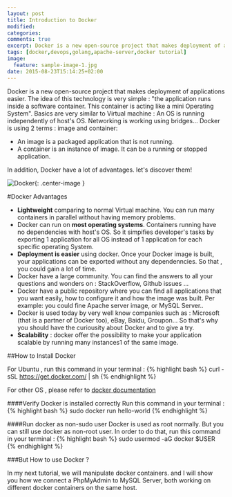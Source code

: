 ```yaml
---
layout: post
title: Introduction to Docker
modified:
categories: 
comments: true
excerpt: Docker is a new open-source project that makes deployment of applications easier.
tags: [docker,devops,golang,apache-server,docker tutorial]
image:
  feature: sample-image-1.jpg
date: 2015-08-23T15:14:25+02:00
---
```


Docker is a new open-source project that makes deployment of applications easier. The idea of this technology is very simple : "the application runs inside a software container. This container is acting like a mini Operating System". Basics are very similar to Virtual machine : An OS is running independently of host's OS. Networking is working using bridges... 
Docker is using 2 terms : image and container:

* An image is a packaged application that is not running.
* A container is an instance of image. It can be a running or stopped application.

In addition, Docker have a lot of advantages. let's discover them! 

![Docker](http://blog.docker.com/wp-content/uploads/2013/08/KuDr42X_ITXghJhSInDZekNEF0jLt3NeVxtRye3tqco.png){: .center-image }

#Docker Advantages
* **Lightweight** comparing to normal Virtual machine. You can run many containers in parallel without having memory problems.
* Docker can run on **most operating systems**. Containers running have no dependencies with host's OS. So it simpifies developer's tasks by exporting 1 application for all OS instead of 1 application for each specific operating System.
* **Deployment is easier** using docker. Once your Docker image is built, your applications can be exported without any dependenncies. So that , you could gain a lot of time. 
* Docker have a large community. You can find the answers to all your questions and wonders on : StackOverflow, Github issues ...
* Docker have a public repository where you can find all applications that you want easily, how to configure it and how the image was built. Per example: you could fine Apache server image, or MySQL Server..
* Docker is used today by very well know companies such as : Microsoft (that is a partner of Docker too), eBay, Baidu, Groupon... So that's why you should have the curiousity about Docker and to give a try.
* **Scalability** : docker offer the possibility to make your application scalable by running many instances1 of the same image.

##How to Install Docker

For Ubuntu , run this command in your terminal :
{% highlight bash %}
curl -sSL https://get.docker.com/ | sh
{% endhighlight %}

For other OS , please refer to [docker documentation](https://docs.docker.com/installation/)

####Verify Docker is installed correctly
Run this command in your terminal :
{% highlight bash %}
sudo docker run hello-world
{% endhighlight %}

####Run docker as non-sudo user
Docker is used as root normally. But you can still use docker as non-root user. In order to do that, run this command in your terminal :
{% highlight bash %}
sudo usermod -aG docker $USER
{% endhighlight %}


###But How to use Docker ?

In my next tutorial, we will manipulate docker containers. and I will show you how we connect a PhpMyAdmin to MySQL Server, both working on different docker containers on the same host.